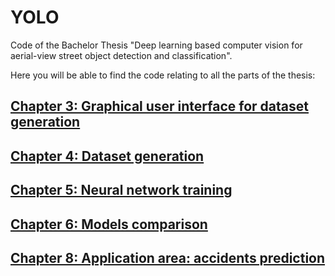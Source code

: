 # YOLO
Code of the Bachelor Thesis "Deep learning based computer vision for aerial-view street object detection and classification".

Here you will be able to find the code relating to all the parts of the thesis:

## [Chapter 3: Graphical user interface for dataset generation](GUI)
## [Chapter 4: Dataset generation](DataGeneration) 
## [Chapter 5: Neural network training](NetworkTraining) 
## [Chapter 6: Models comparison](ModelsComparison) 
## [Chapter 8: Application area: accidents prediction](AccidentsPrediction) 
